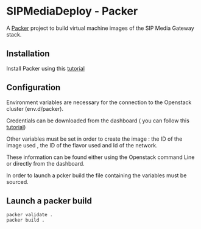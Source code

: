 # SIPMediaDeploy - Packer

A [Packer](https://www.packer.io/docs) project to build virtual machine images of the SIP Media Gateway stack.

## Installation 


Install Packer using this [tutorial](https://learn.hashicorp.com/tutorials/packer/get-started-install-cli)

## Configuration 

Environment variables are necessary for the connection to the Openstack cluster (env.d/packer).

Credentials can be downloaded from the dashboard ( you can follow this [tutorial](https://docs.openstack.org/newton/user-guide/common/cli-set-environment-variables-using-openstack-rc.html))

Other variables must be set in order to create the image : the ID of the image used , the ID of the flavor used and Id of the network.

These information can be found either using the Openstack command Line or directly from the dashboard.

In order to launch a pcker build the file containing the variables must be sourced.
## Launch a packer build 

```
packer validate .
packer build .
```




